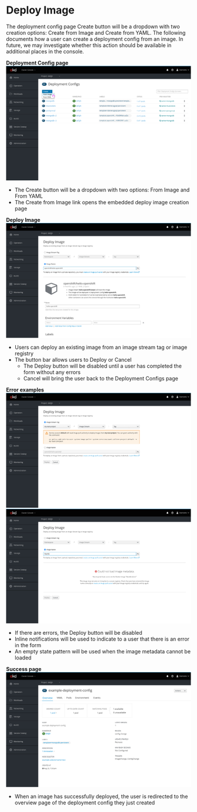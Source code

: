 # Deploy Image

The deployment config page Create button will be a dropdown with two creation options: Create from Image and Create from YAML. The following documents how a user can create a deployment config from an image. In future, we may investigate whether this action should be available in additional places in the console.



**Deployment Config page**
![deployment config](img/deployment-config.png)

* The Create button will be a dropdown with two options: From Image and From YAML
* The Create from Image link opens the embedded deploy image creation page

**Deploy Image**
![deploy image](img/deploy-image.png)

* Users can deploy an existing image from an image stream tag or image registry
* The button bar allows users to Deploy or Cancel
  * The Deploy button will be disabled until a user has completed the form without any errors
  * Cancel will bring the user back to the Deployment Configs page

**Error examples**
![warning](img/deploy-image-warning.png)
![error](img/deploy-image-error.png)

* If there are errors, the Deploy button will be disabled
* Inline notifications will be used to indicate to a user that there is an error in the form
* An empty state pattern will be used when the image metadata cannot be loaded

**Success page**
![success](img/deploy-image-success.png)

* When an image has successfully deployed, the user is redirected to the overview page of the deployment config they just created
